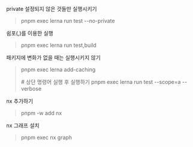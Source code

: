 private 설정되지 않은 것들만 실행시키기

> pnpm exec lerna run test --no-private

쉼포(,)를 이용한 실행

> pnpm exec lerna run test,build

패키지에 변화가 없을 때는 실행시키지 않기

> pnpm exec lerna add-caching
>
> \# 상단 명령어 실행 후 실행하기
> pnpm exec lerna run test --scope=a --verbose

nx 추가하기
> pnpm -w add nx

nx 그래프 설치
> pnpm exec nx graph
